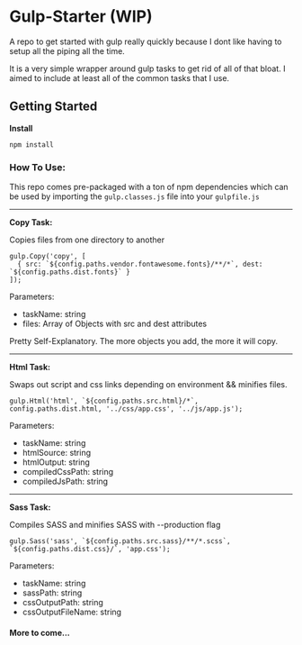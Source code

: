 # Gulp-Starter (WIP)
A repo to get started with gulp really quickly because I dont like having to setup all the piping all the time.

It is a very simple wrapper around gulp tasks to get rid of all of that bloat. I aimed to include at least all of the common tasks that I use.

## Getting Started
__Install__

`npm install`

### How To Use:
This repo comes pre-packaged with a ton of npm dependencies which can be used by importing the `gulp.classes.js` file into your `gulpfile.js`

---

__Copy Task:__

Copies files from one directory to another

```
gulp.Copy('copy', [
  { src: `${config.paths.vendor.fontawesome.fonts}/**/*`, dest: `${config.paths.dist.fonts}` }
]);
```

Parameters:
* taskName: string
* files: Array of Objects with src and dest attributes

Pretty Self-Explanatory. The more objects you add, the more it will copy.

---

__Html Task:__

Swaps out script and css links depending on environment && minifies files.

```
gulp.Html('html', `${config.paths.src.html}/*`, config.paths.dist.html, '../css/app.css', '../js/app.js');
```

Parameters:
* taskName: string
* htmlSource: string
* htmlOutput: string
* compiledCssPath: string
* compiledJsPath: string

---

__Sass Task:__

Compiles SASS and minifies SASS with --production flag
```
gulp.Sass('sass', `${config.paths.src.sass}/**/*.scss`, `${config.paths.dist.css}/`, 'app.css');
```

Parameters:
* taskName: string
* sassPath: string
* cssOutputPath: string
* cssOutputFileName: string

#### More to come...
